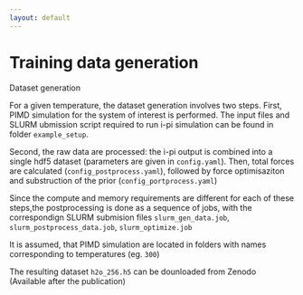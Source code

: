 ```yaml
---
layout: default
---
```


# Training data generation

 Dataset generation

For a given temperature, the dataset generation involves two steps.
First, PIMD simulation for the system of interest is performed. 
The input files and SLURM ubmission script required to run i-pi simulation can be found in folder `example_setup`.

Second, the raw data are processed:  the i-pi output is combined into a single hdf5 dataset (parameters are  given in `config.yaml`). Then, total forces are calculated (`config_postprocess.yaml`), followed by force optimisaziton and substruction of the prior (`config_portprocess.yaml`)

Since the compute and  memory requirements are different for each of these steps,the postprocessing is done as a sequence of jobs, with the correspondign SLURM submision files `slurm_gen_data.job`, `slurm_postprocess_data.job`, `slurm_optimize.job`

It is assumed, that PIMD simulation are located in folders with names corresponding to temperatures (eg. `300`)


The resulting dataset `h2o_256.h5` can be dounloaded from Zenodo
(Available after the publication)